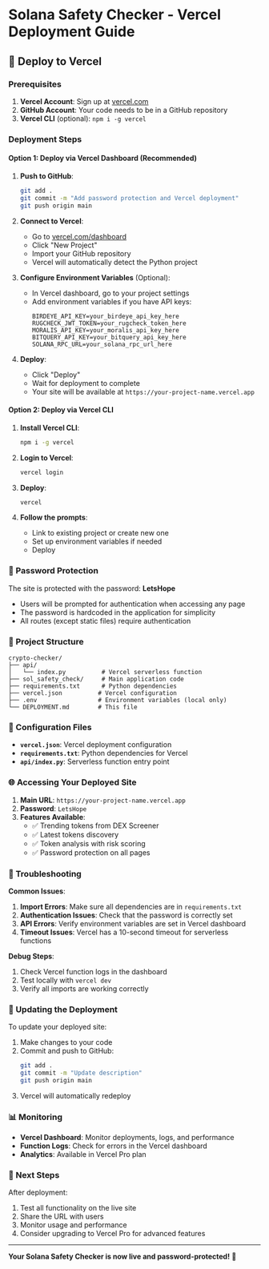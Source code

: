 # Solana Safety Checker - Vercel Deployment Guide

## 🚀 Deploy to Vercel

### Prerequisites
1. **Vercel Account**: Sign up at [vercel.com](https://vercel.com)
2. **GitHub Account**: Your code needs to be in a GitHub repository
3. **Vercel CLI** (optional): `npm i -g vercel`

### Deployment Steps

#### Option 1: Deploy via Vercel Dashboard (Recommended)

1. **Push to GitHub**:
   ```bash
   git add .
   git commit -m "Add password protection and Vercel deployment"
   git push origin main
   ```

2. **Connect to Vercel**:
   - Go to [vercel.com/dashboard](https://vercel.com/dashboard)
   - Click "New Project"
   - Import your GitHub repository
   - Vercel will automatically detect the Python project

3. **Configure Environment Variables** (Optional):
   - In Vercel dashboard, go to your project settings
   - Add environment variables if you have API keys:
     ```
     BIRDEYE_API_KEY=your_birdeye_api_key_here
     RUGCHECK_JWT_TOKEN=your_rugcheck_token_here
     MORALIS_API_KEY=your_moralis_api_key_here
     BITQUERY_API_KEY=your_bitquery_api_key_here
     SOLANA_RPC_URL=your_solana_rpc_url_here
     ```

4. **Deploy**:
   - Click "Deploy"
   - Wait for deployment to complete
   - Your site will be available at `https://your-project-name.vercel.app`

#### Option 2: Deploy via Vercel CLI

1. **Install Vercel CLI**:
   ```bash
   npm i -g vercel
   ```

2. **Login to Vercel**:
   ```bash
   vercel login
   ```

3. **Deploy**:
   ```bash
   vercel
   ```

4. **Follow the prompts**:
   - Link to existing project or create new one
   - Set up environment variables if needed
   - Deploy

### 🔐 Password Protection

The site is protected with the password: **LetsHope**

- Users will be prompted for authentication when accessing any page
- The password is hardcoded in the application for simplicity
- All routes (except static files) require authentication

### 📁 Project Structure

```
crypto-checker/
├── api/
│   └── index.py          # Vercel serverless function
├── sol_safety_check/     # Main application code
├── requirements.txt      # Python dependencies
├── vercel.json          # Vercel configuration
├── .env                 # Environment variables (local only)
└── DEPLOYMENT.md        # This file
```

### 🔧 Configuration Files

- **`vercel.json`**: Vercel deployment configuration
- **`requirements.txt`**: Python dependencies for Vercel
- **`api/index.py`**: Serverless function entry point

### 🌐 Accessing Your Deployed Site

1. **Main URL**: `https://your-project-name.vercel.app`
2. **Password**: `LetsHope`
3. **Features Available**:
   - ✅ Trending tokens from DEX Screener
   - ✅ Latest tokens discovery
   - ✅ Token analysis with risk scoring
   - ✅ Password protection on all pages

### 🐛 Troubleshooting

**Common Issues**:

1. **Import Errors**: Make sure all dependencies are in `requirements.txt`
2. **Authentication Issues**: Check that the password is correctly set
3. **API Errors**: Verify environment variables are set in Vercel dashboard
4. **Timeout Issues**: Vercel has a 10-second timeout for serverless functions

**Debug Steps**:
1. Check Vercel function logs in the dashboard
2. Test locally with `vercel dev`
3. Verify all imports are working correctly

### 🔄 Updating the Deployment

To update your deployed site:

1. Make changes to your code
2. Commit and push to GitHub:
   ```bash
   git add .
   git commit -m "Update description"
   git push origin main
   ```
3. Vercel will automatically redeploy

### 📊 Monitoring

- **Vercel Dashboard**: Monitor deployments, logs, and performance
- **Function Logs**: Check for errors in the Vercel dashboard
- **Analytics**: Available in Vercel Pro plan

### 🎯 Next Steps

After deployment:
1. Test all functionality on the live site
2. Share the URL with users
3. Monitor usage and performance
4. Consider upgrading to Vercel Pro for advanced features

---

**Your Solana Safety Checker is now live and password-protected!** 🚀
